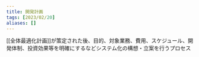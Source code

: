 ```yaml
---
title: 開発計画
tags: [2023/02/20]
aliases: []
---
```


[[全体最適化計画]]が策定された後、目的、対象業務、費用、スケジュール、開発体制、投資効果等を明確にするなどシステム化の構想・立案を行うプロセス